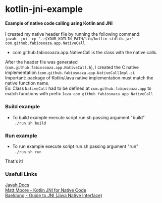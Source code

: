 # kotlin-jni-example

#### Example of native code calling using  Kotlin and JNI

 I created my native header file by running the following command:  
```javah -jni -cp ".:$YOUR_KOTLIN_PATH/lib/kotlin-stdlib.jar" com.github.fabiosoaza.app.NativeCall``` 
* com.github.fabiosoaza.app.NativeCall is the class with the native calls.

After the header file was generated (```com.github.fabiosoaza.app.NativeCall.h```), I created the C native implementation (```com.github.fabiosoaza.app.NativeCallImpl.c```).  
Important: package of Kotlin/Java native implementation must match the native function name.  
Ex: Class ```NativeCall``` had to be defined at ```com.github.fabiosoaza.app``` to match functions with prefix ```Java_com_github_fabiosoaza_app_NativeCall``` 

### Build example
* To build example execute script run.sh passing argument "build"  
``` ./run.sh build```

### Run example
* To run example execute script run.sh passing argument "run"  
``` ./run.sh run```

That's it!

### Usefull Links
[Javah Docs](http://docs.oracle.com/javase/7/docs/technotes/tools/windows/javah.html)  
[Matt Moore - Kotlin JNI for Native Code](https://medium.com/@mattmoore_io/kotlin-jni-for-native-code-835e93af7ddf)  
[Baeldung - Guide to JNI (Java Native Interface)](https://www.baeldung.com/jni)  